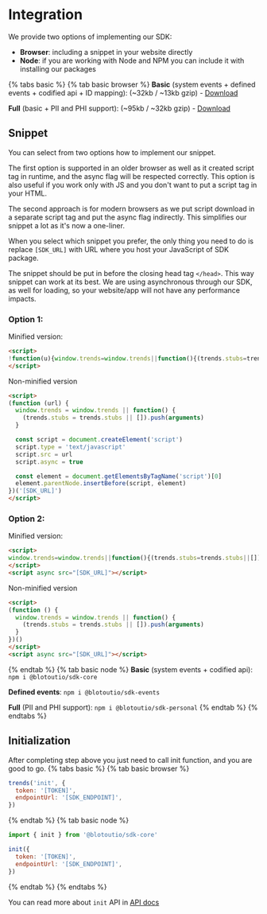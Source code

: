 # Integration

We provide two options of implementing our SDK:

- **Browser**: including a snippet in your website directly
- **Node**: if you are working with Node and NPM you can include it with installing our packages

{% tabs basic %}
{% tab basic browser %}
**Basic** (system events + defined events + codified api + ID mapping): (~32kb / ~13kb gzip) - [Download](https://unpkg.com/@blotoutio/sdk-browser/index.min.js)

**Full** (basic + PII and PHI support): (~95kb / ~32kb gzip) - [Download](https://unpkg.com/@blotoutio/sdk-browser/index.full.min.js)

## Snippet

You can select from two options how to implement our snippet.

The first option is supported in an older browser as well as it created script tag in runtime, and the async flag will be respected correctly. This option is also useful if you work only with JS and you don't want to put a script tag in your HTML.

The second approach is for modern browsers as we put script download in a separate script tag and put the async flag indirectly. This simplifies our snippet a lot as it's now a one-liner.

When you select which snippet you prefer, the only thing you need to do is replace `[SDK_URL]` with URL where you host your JavaScript of SDK package.

The snippet should be put in before the closing head tag `</head>`. This way snippet can work at its best. We are using asynchronous through our SDK, as well for loading, so your website/app will not have any performance impacts.

### Option 1:

Minified version:

```html
<script>
!function(u){window.trends=window.trends||function(){(trends.stubs=trends.stubs||[]).push(arguments)};const t=document.createElement("script");t.type="text/javascript",t.src=u,t.async=!0;const e=document.getElementsByTagName("script")[0];e.parentNode.insertBefore(t,e)}("[SDK_URL]");
</script>
```

Non-minified version

```html
<script>
(function (url) {
  window.trends = window.trends || function() {
    (trends.stubs = trends.stubs || []).push(arguments)
  }

  const script = document.createElement('script')
  script.type = 'text/javascript'
  script.src = url
  script.async = true

  const element = document.getElementsByTagName('script')[0]
  element.parentNode.insertBefore(script, element)
})('[SDK_URL]')
</script>
```

### Option 2:

Minified version:

```html
<script>
window.trends=window.trends||function(){(trends.stubs=trends.stubs||[]).push(arguments)};
</script>
<script async src="[SDK_URL]"></script>
```

Non-minified version

```html
<script>
(function () {
  window.trends = window.trends || function() {
    (trends.stubs = trends.stubs || []).push(arguments)
  }
})()
</script>
<script async src="[SDK_URL]"></script>
```

{% endtab %}
{% tab basic node %}
**Basic** (system events + codified api): `npm i @blotoutio/sdk-core`

**Defined events**: `npm i @blotoutio/sdk-events`

**Full** (PII and PHI support): `npm i @blotoutio/sdk-personal`
{% endtab %}
{% endtabs %}

## Initialization

After completing step above you just need to call init function, and you are good to go.
{% tabs basic %}
{% tab basic browser %}

```js
trends('init', {
  token: '[TOKEN]',
  endpointUrl: '[SDK_ENDPOINT]',
})
```

{% endtab %}
{% tab basic node %}

```js
import { init } from '@blotoutio/sdk-core'

init({
  token: '[TOKEN]',
  endpointUrl: '[SDK_ENDPOINT]',
})
```

{% endtab %}
{% endtabs %}

You can read more about `init` API in [API docs](api.md#init)
